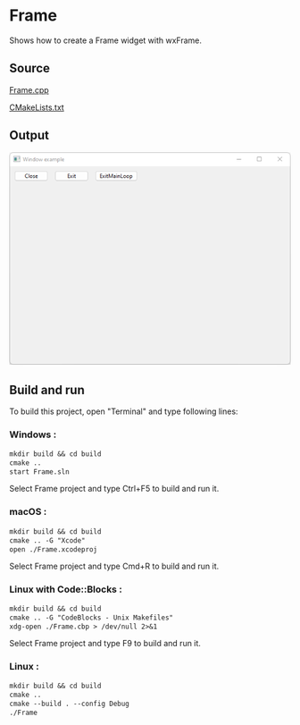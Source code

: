 # Frame

Shows how to create a Frame widget with wxFrame.

## Source

[Frame.cpp](Frame.cpp)

[CMakeLists.txt](CMakeLists.txt)

## Output

![output](../../../docs/Pictures/Frame.png)

## Build and run

To build this project, open "Terminal" and type following lines:

### Windows :

``` shell
mkdir build && cd build
cmake .. 
start Frame.sln
```

Select Frame project and type Ctrl+F5 to build and run it.

### macOS :

``` shell
mkdir build && cd build
cmake .. -G "Xcode"
open ./Frame.xcodeproj
```

Select Frame project and type Cmd+R to build and run it.

### Linux with Code::Blocks :

``` shell
mkdir build && cd build
cmake .. -G "CodeBlocks - Unix Makefiles"
xdg-open ./Frame.cbp > /dev/null 2>&1
```

Select Frame project and type F9 to build and run it.

### Linux :

``` shell
mkdir build && cd build
cmake .. 
cmake --build . --config Debug
./Frame
```
